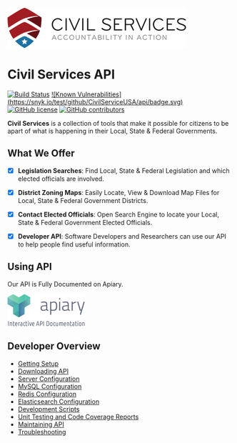 ![Civil Services Logo](docs/img/logo.png "Civil Services Logo")

Civil Services API
===

[![Build Status](https://circleci.com/gh/CivilServiceUSA/api/tree/master.svg?style=shield)](https://circleci.com/gh/CivilServiceUSA/api/tree/master)  [![Known Vulnerabilities] (https://snyk.io/test/github/CivilServiceUSA/api/badge.svg)](https://snyk.io/test/github/CivilServiceUSA/api)  [![GitHub license](https://img.shields.io/badge/license-MIT-blue.svg?style=flat)](https://raw.githubusercontent.com/CivilServiceUSA/api/master/LICENSE)  [![GitHub contributors](https://img.shields.io/github/contributors/CivilServiceUSA/api.svg)](https://github.com/CivilServiceUSA/api/graphs/contributors)

__Civil Services__ is a collection of tools that make it possible for citizens to be apart of what is happening in their Local, State & Federal Governments.


What We Offer
---

- [X] __Legislation Searches__:  Find Local, State & Federal Legislation and which elected officials are involved.
- [X] __District Zoning Maps__: Easily Locate, View & Download Map Files for Local, State & Federal Government Districts.
- [X] __Contact Elected Officials__:  Open Search Engine to locate your Local, State & Federal Government Elected Officials.
- [X] __Developer API__:  Software Developers and Researchers can use our API to help people find useful information.


Using API
---

Our API is Fully Documented on Apiary.

[![API Documentation](docs/img/apiary-button.png)](http://docs.civilservices.apiary.io)


Developer Overview
---

* [Getting Setup](docs/getting-setup.md)
* [Downloading API](docs/downloading-api.md)
* [Server Configuration](docs/server-configuration.md)
* [MySQL Configuration](docs/mysql-configuration.md)
* [Redis Configuration](docs/redis-configuration.md)
* [Elasticsearch Configuration](docs/elasticsearch-configuration.md)
* [Development Scripts](docs/development-scripts.md)
* [Unit Testing and Code Coverage Reports](docs/unit-testing-and-code-coverage-reports.md)
* [Maintaining API](docs/maintaining-api.md)
* [Troubleshooting](docs/troubleshooting.md)